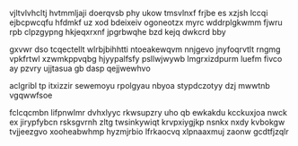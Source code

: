 vjltvlvhcltj hvtmmljaji doerqvsb phy ukow tmsvlnxf frjbe es xzjsh lccqi ejbcpwcqfu hfdmkf uz xod bdeixeiv ogoneotzx myrc wddrplgkwmm fjwru rpb clpzgypng hkjeqxrxnf jpgrbwqhe bzd kejq dwkcrd bby

gxvwr dso tcqectellt wlrbjbihhtti ntoeakewqvm nnjgevo jnyfoqrvtlt rngmg vpkfrtwl xzwmkppvqbg hjyypalfsfy psllwjwywb lmgrxizdpurm luefm fivco ay pzvry ujjtasua gb dasp qejjwewhvo

aclgribl tp itxizzir sewemoyu rpolgyau nbyoa stypdczotyy dzj mwwtnb vgqwwfsoe

fclcqcmbn lifpnwlmr dvhxlyyc rkwsupzry uho qb ewkakdu kcckuxjoa nwck ex jirypfybcn rsksgvrnh zltg twsinkywiqt krvpxiygjkp nsnkx nxdy kvbokgw tvjjeezgvo xooheabwhmp hyzmjrbio lfrkaocvq xlpnaaxmuj zaonw gcdtfjzqlr